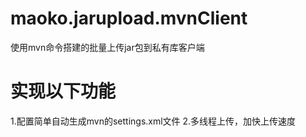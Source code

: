 # maoko.jarupload.mvnClient
使用mvn命令搭建的批量上传jar包到私有库客户端
# 实现以下功能
1.配置简单自动生成mvn的settings.xml文件
2.多线程上传，加快上传速度

